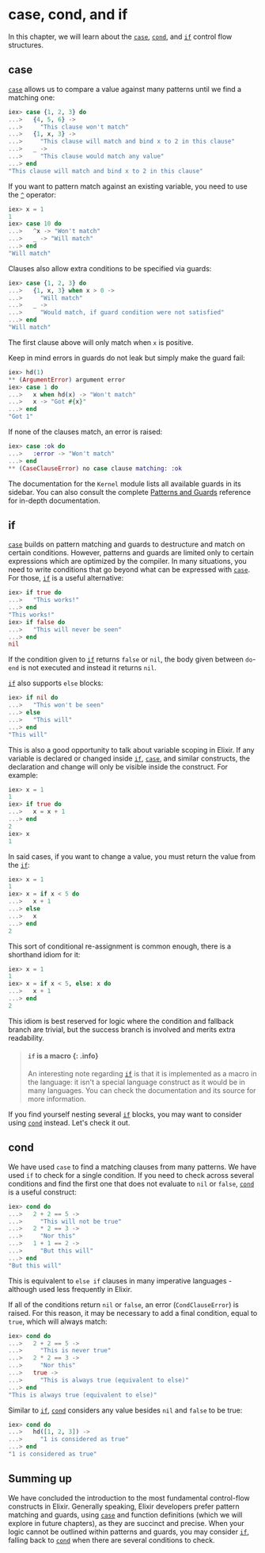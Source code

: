 # case, cond, and if

In this chapter, we will learn about the [`case`](`case/2`), [`cond`](`cond/1`), and [`if`](`if/2`) control flow structures.

## case

[`case`](`case/2`) allows us to compare a value against many patterns until we find a matching one:

```elixir
iex> case {1, 2, 3} do
...>   {4, 5, 6} ->
...>     "This clause won't match"
...>   {1, x, 3} ->
...>     "This clause will match and bind x to 2 in this clause"
...>   _ ->
...>     "This clause would match any value"
...> end
"This clause will match and bind x to 2 in this clause"
```

If you want to pattern match against an existing variable, you need to use the [`^`](`^/1`) operator:

```elixir
iex> x = 1
1
iex> case 10 do
...>   ^x -> "Won't match"
...>   _ -> "Will match"
...> end
"Will match"
```

Clauses also allow extra conditions to be specified via guards:

```elixir
iex> case {1, 2, 3} do
...>   {1, x, 3} when x > 0 ->
...>     "Will match"
...>   _ ->
...>     "Would match, if guard condition were not satisfied"
...> end
"Will match"
```

The first clause above will only match when `x` is positive.

Keep in mind errors in guards do not leak but simply make the guard fail:

```elixir
iex> hd(1)
** (ArgumentError) argument error
iex> case 1 do
...>   x when hd(x) -> "Won't match"
...>   x -> "Got #{x}"
...> end
"Got 1"
```

If none of the clauses match, an error is raised:

```elixir
iex> case :ok do
...>   :error -> "Won't match"
...> end
** (CaseClauseError) no case clause matching: :ok
```

The documentation for the `Kernel` module lists all available guards in its sidebar. You can also consult the complete [Patterns and Guards](../references/patterns-and-guards.md#guards) reference for in-depth documentation.

## if

[`case`](`case/2`) builds on pattern matching and guards to destructure and match on certain conditions. However, patterns and guards are limited only to certain expressions which are optimized by the compiler. In many situations, you need to write conditions that go beyond what can be expressed with [`case`](`case/2`). For those, [`if`](`if/2`) is a useful alternative:

```elixir
iex> if true do
...>   "This works!"
...> end
"This works!"
iex> if false do
...>   "This will never be seen"
...> end
nil
```

If the condition given to [`if`](`if/2`) returns `false` or `nil`, the body given between `do`-`end` is not executed and instead it returns `nil`.

[`if`](`if/2`) also supports `else` blocks:

```elixir
iex> if nil do
...>   "This won't be seen"
...> else
...>   "This will"
...> end
"This will"
```

This is also a good opportunity to talk about variable scoping in Elixir. If any variable is declared or changed inside [`if`](`if/2`), [`case`](`case/2`), and similar constructs, the declaration and change will only be visible inside the construct. For example:

```elixir
iex> x = 1
1
iex> if true do
...>   x = x + 1
...> end
2
iex> x
1
```

In said cases, if you want to change a value, you must return the value from the [`if`](`if/2`):

```elixir
iex> x = 1
1
iex> x = if x < 5 do
...>   x + 1
...> else
...>   x
...> end
2
```

This sort of conditional re-assignment is common enough, there is a shorthand idiom for it:

```elixir
iex> x = 1
1
iex> x = if x < 5, else: x do
...>   x + 1
...> end
2
```

This idiom is best reserved for logic where the condition and fallback branch are trivial, but the success branch is involved and merits extra readability.

> #### `if` is a macro {: .info}
>
> An interesting note regarding [`if`](`if/2`) is that it is implemented as a macro in the language: it isn't a special language construct as it would be in many languages. You can check the documentation and its source for more information.

If you find yourself nesting several [`if`](`if/2`) blocks, you may want to consider using [`cond`](`cond/1`) instead. Let's check it out.

## cond

We have used `case` to find a matching clauses from many patterns. We have used `if` to check for a single condition. If you need to check across several conditions and find the first one that does not evaluate to `nil` or `false`, [`cond`](`cond/1`) is a useful construct:

```elixir
iex> cond do
...>   2 + 2 == 5 ->
...>     "This will not be true"
...>   2 * 2 == 3 ->
...>     "Nor this"
...>   1 + 1 == 2 ->
...>     "But this will"
...> end
"But this will"
```

This is equivalent to `else if` clauses in many imperative languages - although used less frequently in Elixir.

If all of the conditions return `nil` or `false`, an error (`CondClauseError`) is raised. For this reason, it may be necessary to add a final condition, equal to `true`, which will always match:

```elixir
iex> cond do
...>   2 + 2 == 5 ->
...>     "This is never true"
...>   2 * 2 == 3 ->
...>     "Nor this"
...>   true ->
...>     "This is always true (equivalent to else)"
...> end
"This is always true (equivalent to else)"
```

Similar to [`if`](`if/2`), [`cond`](`cond/1`) considers any value besides `nil` and `false` to be true:

```elixir
iex> cond do
...>   hd([1, 2, 3]) ->
...>     "1 is considered as true"
...> end
"1 is considered as true"
```

## Summing up

We have concluded the introduction to the most fundamental control-flow constructs in Elixir. Generally speaking, Elixir developers prefer pattern matching and guards, using [`case`](`case/2`) and function definitions (which we will explore in future chapters), as they are succinct and precise. When your logic cannot be outlined within patterns and guards, you may consider [`if`](`if/2`), falling back to [`cond`](`cond/1`) when there are several conditions to check.
